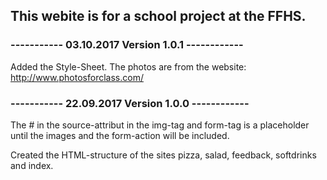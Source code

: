 ## This webite is for a school project at the FFHS.

### ----------- 03.10.2017 Version 1.0.1 ------------
Added the Style-Sheet.
The photos are from the website: http://www.photosforclass.com/

### ----------- 22.09.2017 Version 1.0.0 ------------
The # in the source-attribut in the img-tag and form-tag is a placeholder until the images and the form-action will be included.

Created the HTML-structure of the sites pizza, salad, feedback, softdrinks and index.
